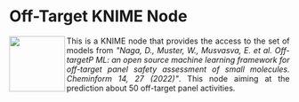 # Off-Target KNIME Node
<img align="left" src="https://user-images.githubusercontent.com/4963384/219007141-5ab39f6d-1668-43e1-b8f2-fbc3c461ab59.png" height='100px'> <p align="justify">
This is a KNIME node that provides the access to the set of models from <i>"Naga, D., Muster, W., Musvasva, E. et al. Off-targetP ML: an open source machine learning framework for off-target panel safety assessment of small molecules.  Cheminform 14, 27 (2022)"</i>. This node aiming at the prediction about 50 off-target panel activities. </p>
